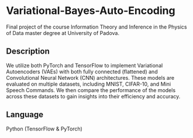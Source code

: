 # Variational-Bayes-Auto-Encoding
Final project of the course Information Theory and Inference in the Physics of Data master degree at University of Padova.

## Description
We utilize both PyTorch and TensorFlow to implement Variational Autoencoders (VAEs) with both fully connected (flattened) and Convolutional Neural Network (CNN) architectures. These models are evaluated on multiple datasets, including MNIST, CIFAR-10, and Mini Speech Commands. We then compare the performance of the models across these datasets to gain insights into their efficiency and accuracy.

## Language
Python (TensorFlow & PyTorch)
